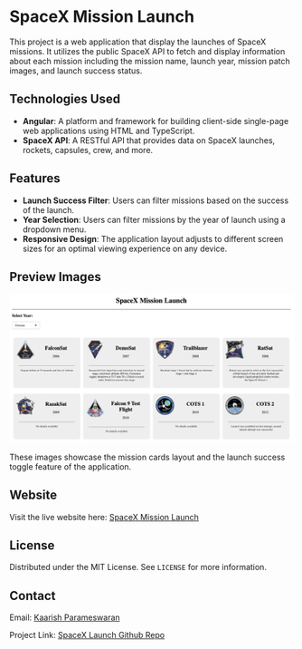 # SpaceX Mission Launch

This project is a web application that display the launches of SpaceX missions. It utilizes the public SpaceX API to fetch and display information about each mission including the mission name, launch year, mission patch images, and launch success status.

## Technologies Used

- **Angular**: A platform and framework for building client-side single-page web applications using HTML and TypeScript.
- **SpaceX API**: A RESTful API that provides data on SpaceX launches, rockets, capsules, crew, and more.

## Features

- **Launch Success Filter**: Users can filter missions based on the success of the launch.
- **Year Selection**: Users can filter missions by the year of launch using a dropdown menu.
- **Responsive Design**: The application layout adjusts to different screen sizes for an optimal viewing experience on any device.

## Preview Images

![Mission Launch Page](/launch_page.png)

These images showcase the mission cards layout and the launch success toggle feature of the application.

## Website

Visit the live website here: [SpaceX Mission Launch](https://space-x-roan-theta.vercel.app/missions)

## License

Distributed under the MIT License. See `LICENSE` for more information.

## Contact

Email: [Kaarish Parameswaran](mailto:kaarishsivaguru@gmail.com)

Project Link: [SpaceX Launch Github Repo](https://github.com/kaarishp/101355699-lab-test2-comp3133)